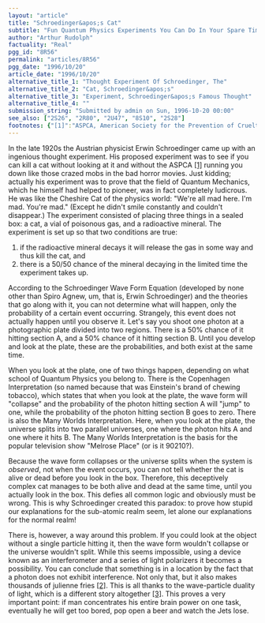 ```yaml
---
layout: "article"
title: "Schroedinger&apos;s Cat"
subtitle: "Fun Quantum Physics Experiments You Can Do In Your Spare Time!"
author: "Arthur Rudolph"
factuality: "Real"
pgg_id: "8R56"
permalink: "articles/8R56"
pgg_date: "1996/10/20"
article_date: "1996/10/20"
alternative_title_1: "Thought Experiment Of Schroedinger, The"
alternative_title_2: "Cat, Schroedinger&apos;s"
alternative_title_3: "Experiment, Schroedinger&apos;s Famous Thought"
alternative_title_4: ""
submission_string: "Submitted by admin on Sun, 1996-10-20 00:00"
see_also: ["2S26", "2R80", "2U47", "8S10", "2S28"]
footnotes: {"[1]":"ASPCA, American Society for the Prevention of Cruelty to Animals, a fun American concept.","[2]":"A popular American infomercial-like term. Used often in cheesy commercials for Ginsu knives and the like.","[3]":"Because one path of the interferometer is blocked, the beam splitter which usually recombines the two beams split at the entrance of the interferometer acts differently. Even if only one photon is sent through the system, and it doesn't hit the object, interference will not occur. This means a photon detector set up in a region that usually shows canceling interference now has a 50-50 chance of being hit, proving that something is blocking the path. For information on how to do it with better than 50% chances, see the article in October 1996's Scientific American, \"Quantum Seeing in the Dark\" by Paul Kwiat, Harald Weinfurter, and Anton Zeilinger."}
---
```

<div>
<p>In the late 1920s the Austrian physicist Erwin Schroedinger came up with an ingenious thought experiment. His proposed experiment was to see if you can kill a cat without looking at it and without the ASPCA <a href="#footnotes.1" class="footnote-link">[1]</a> running you down like those crazed mobs in the bad horror movies. Just kidding; actually his experiment was to prove that the field of Quantum Mechanics, which he himself had helped to pioneer, was in fact completely ludicrous. He was like the Cheshire Cat of the physics world: "We're all mad here. I'm mad. You're mad." (Except he didn't smile constantly and couldn't disappear.) The experiment consisted of placing three things in a sealed box: a cat, a vial of poisonous gas, and a radioactive mineral. The experiment is set up so that two conditions are true:</p>
<ol>
<li value="1">if the radioactive mineral decays it will release the gas in some way and thus kill the cat, and</li>
<li value="2">there is a 50/50 chance of the mineral decaying in the limited time the experiment takes up.</li>
</ol>
<p>According to the Schroedinger Wave Form Equation (developed by none other than Spiro Agnew, um, that is, Erwin Schroedinger) and the theories that go along with it, you can not determine what will happen, only the probability of a certain event occurring. Strangely, this event does not actually happen until you observe it. Let's say you shoot one photon at a photographic plate divided into two regions. There is a 50% chance of it hitting section A, and a 50% chance of it hitting section B. Until you develop and look at the plate, these are the probabilities, and both exist at the same time.</p>
<p>When you look at the plate, one of two things happen, depending on what school of Quantum Physics you belong to. There is the Copenhagen Interpretation (so named because that was Einstein's brand of chewing tobacco), which states that when you look at the plate, the wave form will "collapse" and the probability of the photon hitting section A will "jump" to one, while the probability of the photon hitting section B goes to zero. There is also the Many Worlds Interpretation. Here, when you look at the plate, the universe splits into two parallel universes, one where the photon hits A and one where it hits B. The Many Worlds Interpretation is the basis for the popular television show "Melrose Place" (or is it 90210?).</p>
<p>Because the wave form collapses or the universe splits when the system is <em>observed</em>, not when the event occurs, you can not tell whether the cat is alive or dead before you look in the box. Therefore, this deceptively complex cat manages to be both alive and dead at the same time, until you actually look in the box. This defies all common logic and obviously must be wrong. This is why Schroedinger created this paradox: to prove how stupid our explanations for the sub-atomic realm seem, let alone our explanations for the normal realm!</p>
<p>There is, however, a way around this problem. If you could look at the object without a single particle hitting it, then the wave form wouldn't collapse or the universe wouldn't split. While this seems impossible, using a device known as an interferometer and a series of light polarizers it becomes a possibility. You can conclude that something is in a location by the fact that a photon does not exhibit interference. Not only that, but it also makes thousands of julienne fries <a href="#footnotes.2" class="footnote-link">[2]</a>. This is all thanks to the wave-particle duality of light, which is a different story altogether <a href="#footnotes.3" class="footnote-link">[3]</a>. This proves a very important point: if man concentrates his entire brain power on one task, eventually he will get too bored, pop open a beer and watch the Jets lose.</p>
</div>
